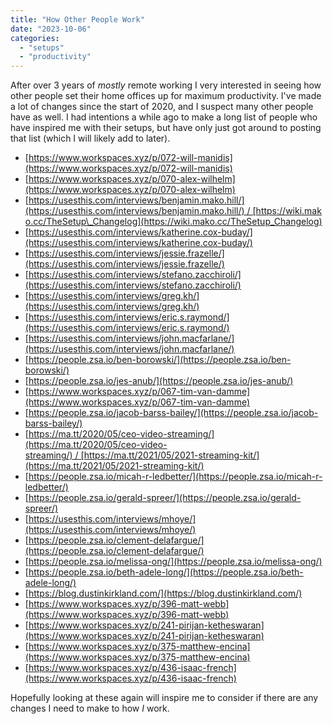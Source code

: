 ```yaml
---
title: "How Other People Work"
date: "2023-10-06"
categories: 
  - "setups"
  - "productivity"
---
```


After over 3 years of _mostly_ remote working I very interested in seeing how other people set their home offices up for maximum productivity. I've made a lot of changes since the start of 2020, and I suspect many other people have as well. I had intentions a while ago to make a long list of people who have inspired me with their setups, but have only just got around to posting that list (which I will likely add to later).

* [https://www.workspaces.xyz/p/072-will-manidis](https://www.workspaces.xyz/p/072-will-manidis)
* [https://www.workspaces.xyz/p/070-alex-wilhelm](https://www.workspaces.xyz/p/070-alex-wilhelm)
* [https://usesthis.com/interviews/benjamin.mako.hill/](https://usesthis.com/interviews/benjamin.mako.hill/) / [https://wiki.mako.cc/TheSetup\_Changelog](https://wiki.mako.cc/TheSetup_Changelog)
* [https://usesthis.com/interviews/katherine.cox-buday/](https://usesthis.com/interviews/katherine.cox-buday/)
* [https://usesthis.com/interviews/jessie.frazelle/](https://usesthis.com/interviews/jessie.frazelle/)
* [https://usesthis.com/interviews/stefano.zacchiroli/](https://usesthis.com/interviews/stefano.zacchiroli/)
* [https://usesthis.com/interviews/greg.kh/](https://usesthis.com/interviews/greg.kh/)
* [https://usesthis.com/interviews/eric.s.raymond/](https://usesthis.com/interviews/eric.s.raymond/)
* [https://usesthis.com/interviews/john.macfarlane/](https://usesthis.com/interviews/john.macfarlane/)
* [https://people.zsa.io/ben-borowski/](https://people.zsa.io/ben-borowski/)
* [https://people.zsa.io/jes-anub/](https://people.zsa.io/jes-anub/)
* [https://www.workspaces.xyz/p/067-tim-van-damme](https://www.workspaces.xyz/p/067-tim-van-damme)
* [https://people.zsa.io/jacob-barss-bailey/](https://people.zsa.io/jacob-barss-bailey/)
* [https://ma.tt/2020/05/ceo-video-streaming/](https://ma.tt/2020/05/ceo-video-streaming/) / [https://ma.tt/2021/05/2021-streaming-kit/](https://ma.tt/2021/05/2021-streaming-kit/)
* [https://people.zsa.io/micah-r-ledbetter/](https://people.zsa.io/micah-r-ledbetter/)
* [https://people.zsa.io/gerald-spreer/](https://people.zsa.io/gerald-spreer/)
* [https://usesthis.com/interviews/mhoye/](https://usesthis.com/interviews/mhoye/)
* [https://people.zsa.io/clement-delafargue/](https://people.zsa.io/clement-delafargue/)
* [https://people.zsa.io/melissa-ong/](https://people.zsa.io/melissa-ong/)
* [https://people.zsa.io/beth-adele-long/](https://people.zsa.io/beth-adele-long/)
* [https://blog.dustinkirkland.com/](https://blog.dustinkirkland.com/)
* [https://www.workspaces.xyz/p/396-matt-webb](https://www.workspaces.xyz/p/396-matt-webb)
* [https://www.workspaces.xyz/p/241-pirijan-ketheswaran](https://www.workspaces.xyz/p/241-pirijan-ketheswaran)
* [https://www.workspaces.xyz/p/375-matthew-encina](https://www.workspaces.xyz/p/375-matthew-encina)
* [https://www.workspaces.xyz/p/436-isaac-french](https://www.workspaces.xyz/p/436-isaac-french)

Hopefully looking at these again will inspire me to consider if there are any changes I need to make to how _I_ work.
